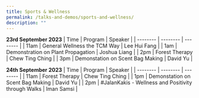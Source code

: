 ```yaml
---
title: Sports & Wellness
permalink: /talks-and-demos/sports-and-wellness/
description: ""
---
```


**23rd September 2023**
| Time | Program | Speaker |
| -------- | -------- | -------- |
| 11am | General Wellness the TCM Way   |   Lee Hui Fang  |
| 1am  | Demonstration on Plant Propagation | Joshua Liang |
| 2pm     | Forest Therapy  | Chew Ting Ching    |
| 3pm     | Demonstation on Scent Bag Making     | David Yu    |



**24th September 2023**
| Time | Program | Speaker |
| -------- | -------- | -------- |
| 11am     | Forest Therapy  | Chew Ting Ching  |
| 1pm      | Demonstation on Scent Bag Making  | David Yu    |
| 2pm | #JalanKakis - Wellness and Positivity through Walks | Iman Samsi | 
